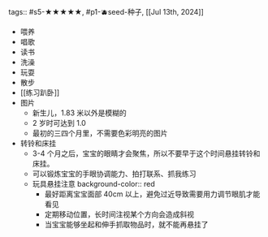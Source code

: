 tags:: #s5-★★★★★, #p1-🫐seed-种子, [[Jul 13th, 2024]]

- 喂养
- 唱歌
- 读书
- 洗澡
- 玩耍
- 散步
- [[练习趴卧]]
- 图片
	- 新生儿，1.83 米以外是模糊的
	- 2 岁时可达到 1.0
	- 最初的三四个月里，不需要色彩明亮的图片
- 转铃和床挂
	- 3-4 个月之后，宝宝的眼睛才会聚焦，所以不要早于这个时间悬挂转铃和床挂。
	- 可以锻炼宝宝的手眼协调能力、拍打联系、抓我练习
	- 玩具悬挂注意
	  background-color:: red
		- 最好距离宝宝面部 40cm 以上，避免过近导致需要用力调节眼肌才能看见
		- 定期移动位置，长时间注视某个方向会造成斜视
		- 当宝宝能够坐起和伸手抓取物品时，就不能再悬挂了